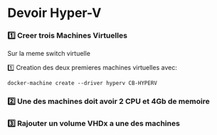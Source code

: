 # Devoir Hyper-V

### :one: Creer trois Machines Virtuelles

Sur la meme switch virtuelle

:one: Creation des deux premieres machines virtuelles avec:

```
docker-machine create --driver hyperv CB-HYPERV
```

### :two: Une des machines doit avoir 2 CPU et 4Gb de memoire

### :three: Rajouter un volume VHDx a une des machines
